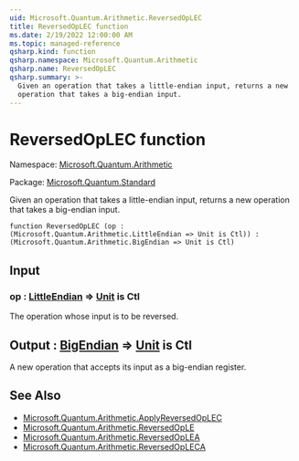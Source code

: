 ```yaml
---
uid: Microsoft.Quantum.Arithmetic.ReversedOpLEC
title: ReversedOpLEC function
ms.date: 2/19/2022 12:00:00 AM
ms.topic: managed-reference
qsharp.kind: function
qsharp.namespace: Microsoft.Quantum.Arithmetic
qsharp.name: ReversedOpLEC
qsharp.summary: >-
  Given an operation that takes a little-endian input, returns a new
  operation that takes a big-endian input.
---
```


# ReversedOpLEC function

Namespace: [Microsoft.Quantum.Arithmetic](xref:Microsoft.Quantum.Arithmetic)

Package: [Microsoft.Quantum.Standard](https://nuget.org/packages/Microsoft.Quantum.Standard)


Given an operation that takes a little-endian input, returns a newoperation that takes a big-endian input.

```qsharp
function ReversedOpLEC (op : (Microsoft.Quantum.Arithmetic.LittleEndian => Unit is Ctl)) : (Microsoft.Quantum.Arithmetic.BigEndian => Unit is Ctl)
```


## Input

### op : [LittleEndian](xref:Microsoft.Quantum.Arithmetic.LittleEndian) => [Unit](xref:microsoft.quantum.qsharp.valueliterals#unit-literal)  is Ctl

The operation whose input is to be reversed.



## Output : [BigEndian](xref:Microsoft.Quantum.Arithmetic.BigEndian) => [Unit](xref:microsoft.quantum.qsharp.valueliterals#unit-literal)  is Ctl

A new operation that accepts its input as a big-endian register.

## See Also

- [Microsoft.Quantum.Arithmetic.ApplyReversedOpLEC](xref:Microsoft.Quantum.Arithmetic.ApplyReversedOpLEC)
- [Microsoft.Quantum.Arithmetic.ReversedOpLE](xref:Microsoft.Quantum.Arithmetic.ReversedOpLE)
- [Microsoft.Quantum.Arithmetic.ReversedOpLEA](xref:Microsoft.Quantum.Arithmetic.ReversedOpLEA)
- [Microsoft.Quantum.Arithmetic.ReversedOpLECA](xref:Microsoft.Quantum.Arithmetic.ReversedOpLECA)